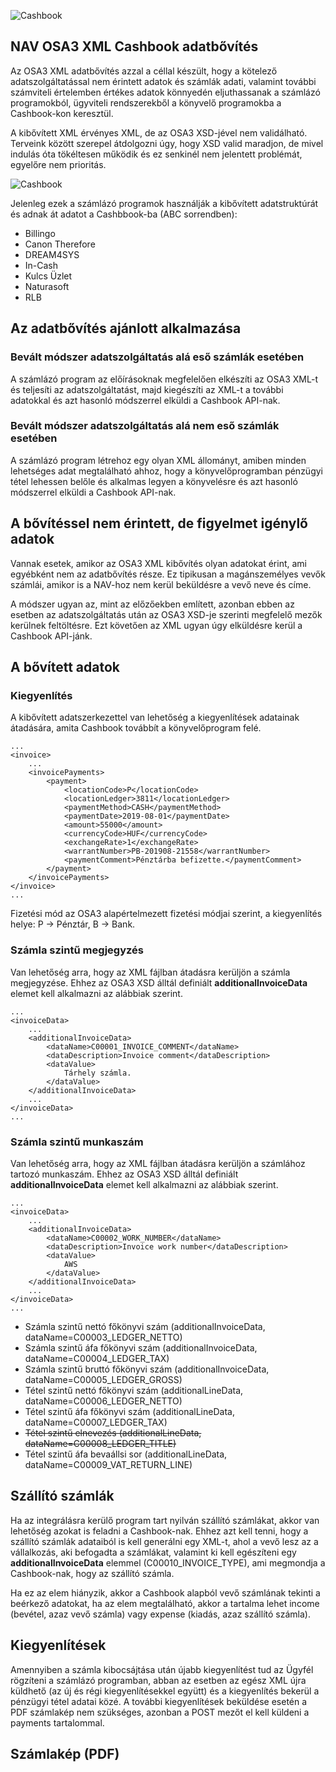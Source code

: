 ![Cashbook](https://cashbook.hu/site/img/cashbook-logo@3x.png)
## NAV OSA3 XML Cashbook adatbővítés

Az OSA3 XML adatbővítés azzal a céllal készült, hogy a kötelező adatszolgáltatással nem érintett adatok és számlák adati, valamint további számviteli értelemben értékes adatok könnyedén eljuthassanak a számlázó programokból, ügyviteli rendszerekből a könyvelő programokba a Cashbook-kon keresztül.

A kibővített XML érvényes XML, de az OSA3 XSD-jével nem validálható. Terveink között szerepel átdolgozni úgy, hogy XSD valid maradjon, de mivel indulás óta tökéltesen működik és ez senkinél nem jelentett problémát, egyelőre nem prioritás.

![Cashbook](https://cashbook.hu/site/img/illustration_02_whitebg_render.gif)

Jelenleg ezek a számlázó programok használják a kibővített adatstruktúrát és adnak át adatot a Cashbbook-ba (ABC sorrendben):

* Billingo
* Canon Therefore
* DREAM4SYS
* In-Cash
* Kulcs Üzlet
* Naturasoft
* RLB

## Az adatbővítés ajánlott alkalmazása

### Bevált módszer adatszolgáltatás alá eső számlák esetében

A számlázó program az előírásoknak megfelelően elkészíti az OSA3 XML-t és teljesíti az adatszolgáltatást, majd kiegészíti az XML-t a további adatokkal és azt hasonló módszerrel elküldi a Cashbook API-nak.

### Bevált módszer adatszolgáltatás alá nem eső számlák esetében

A számlázó program létrehoz egy olyan XML állományt, amiben minden lehetséges adat megtalálható ahhoz, hogy a könyvelőprogramban pénzügyi tétel lehessen belőle és alkalmas legyen a könyvelésre és azt hasonló módszerrel elküldi a Cashbook API-nak.

## A bővítéssel nem érintett, de figyelmet igénylő adatok

Vannak esetek, amikor az OSA3 XML kibővítés olyan adatokat érint, ami egyébként nem az adatbővítés része. Ez tipikusan a magánszemélyes vevők számlái, amikor is a NAV-hoz nem kerül beküldésre a vevő neve és címe.

A módszer ugyan az, mint az előzőekben említett, azonban ebben az esetben az adatszolgáltatás után az OSA3 XSD-je szerinti megfelelő mezők kerülnek feltöltésre. Ezt követően az XML ugyan úgy elküldésre kerül a Cashbook API-jánk.

## A bővített adatok

### Kiegyenlítés

A kibővített adatszerkezettel van lehetőség a kiegyenlítések adatainak átadására, amita Cashbook továbbít a könyvelőprogram felé.
```
...
<invoice>
    ...
    <invoicePayments>
        <payment>
            <locationCode>P</locationCode>
            <locationLedger>3811</locationLedger>
            <paymentMethod>CASH</paymentMethod>
            <paymentDate>2019-08-01</paymentDate>
            <amount>55000</amount>
            <currencyCode>HUF</currencyCode>
            <exchangeRate>1</exchangeRate>
            <warrantNumber>PB-201908-21558</warrantNumber>
            <paymentComment>Pénztárba befizette.</paymentComment>
        </payment>
    </invoicePayments>
</invoice>
...
```
Fizetési mód az OSA3 alapértelmezett fizetési módjai szerint, a kiegyenlítés helye: P -> Pénztár, B -> Bank.

### Számla szintű megjegyzés

Van lehetőség arra, hogy az XML fájlban átadásra kerüljön a számla megjegyzése. Ehhez az OSA3 XSD álltál definiált **additionalInvoiceData** elemet kell alkalmazni az alábbiak szerint.
```
...
<invoiceData>
    ...
    <additionalInvoiceData>
        <dataName>C00001_INVOICE_COMMENT</dataName>
        <dataDescription>Invoice comment</dataDescription>
        <dataValue>                    
            Tárhely számla.
        </dataValue>
    </additionalInvoiceData>
    ...
</invoiceData>
...
```
### Számla szintű munkaszám

Van lehetőség arra, hogy az XML fájlban átadásra kerüljön a számlához tartozó munkaszám. Ehhez az OSA3 XSD álltál definiált **additionalInvoiceData** elemet kell alkalmazni az alábbiak szerint.
```
...
<invoiceData>
    ...
    <additionalInvoiceData>
        <dataName>C00002_WORK_NUMBER</dataName>
        <dataDescription>Invoice work number</dataDescription>
        <dataValue>                    
            AWS
        </dataValue>
    </additionalInvoiceData>
    ...
</invoiceData>
...

```



* Számla szintű nettó főkönyvi szám (additionalInvoiceData, dataName=C00003_LEDGER_NETTO)
* Számla szintű áfa főkönyvi szám (additionalInvoiceData, dataName=C00004_LEDGER_TAX)
* Számla szintű bruttó főkönyvi szám (additionalInvoiceData, dataName=C00005_LEDGER_GROSS)
* Tétel szintű nettó főkönyvi szám (additionalLineData, dataName=C00006_LEDGER_NETTO)
* Tétel szintű áfa főkönyvi szám (additionalLineData, dataName=C00007_LEDGER_TAX)
* ~~Tétel szintű elnevezés (additionalLineData, dataName=C00008_LEDGER_TITLE)~~
* Tétel szintű áfa bevaállsi sor (additionalLineData, dataName=C00009_VAT_RETURN_LINE)

## Szállító számlák

Ha az integrálásra kerülő program tart nyilván szállító számlákat, akkor van lehetőség azokat isfeladni a Cashbook-nak. Ehhez azt kell tenni, hogy a szállító számlák adataiból is kell generálni egyXML-t, ahol a vevő lesz az a vállalkozás, aki befogadta a számlákat, valamint ki kell egészíteni egy**additionalInvoiceData** elemmel (C00010_INVOICE_TYPE), ami megmondja a Cashbook-nak, hogyaz szállító számla.

Ha ez az elem hiányzik, akkor a Cashbook alapból vevő számlának tekinti a beérkező adatokat, haaz elem megtalálható, akkor a tartalma lehet income (bevétel, azaz vevő számla) vagy expense(kiadás, azaz szállító számla).

## Kiegyenlítések

Amennyiben a számla kibocsájtása után újabb kiegyenlítést tud az Ügyfél rögzíteni a számlázó programban, abban az esetben az egész XML újra küldhető (az új és régi kiegyenlítésekkel együtt) és a kiegyenlítés bekerül a pénzügyi tétel adatai közé. A további kiegyenlítések beküldése esetén a PDF számlakép nem szükséges, azonban a POST mezőt el kell küldeni a payments tartalommal.

## Számlakép (PDF)
